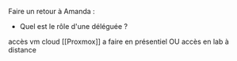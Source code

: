 Faire un retour à Amanda :
- Quel est le rôle d'une déléguée ?

accès vm cloud
[[Proxmox]] a faire en présentiel
OU accès en lab à distance

